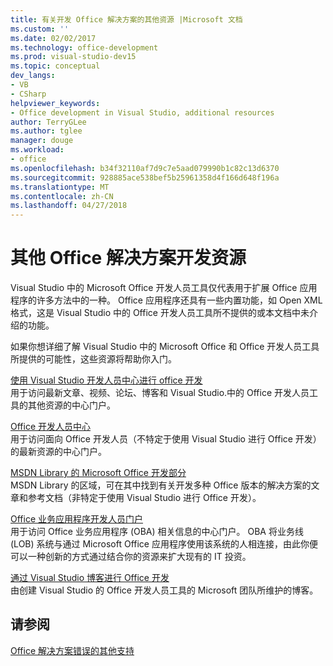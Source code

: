 ```yaml
---
title: 有关开发 Office 解决方案的其他资源 |Microsoft 文档
ms.custom: ''
ms.date: 02/02/2017
ms.technology: office-development
ms.prod: visual-studio-dev15
ms.topic: conceptual
dev_langs:
- VB
- CSharp
helpviewer_keywords:
- Office development in Visual Studio, additional resources
author: TerryGLee
ms.author: tglee
manager: douge
ms.workload:
- office
ms.openlocfilehash: b34f32110af7d9c7e5aad079990b1c82c13d6370
ms.sourcegitcommit: 928885ace538bef5b25961358d4f166d648f196a
ms.translationtype: MT
ms.contentlocale: zh-CN
ms.lasthandoff: 04/27/2018
---
```

# <a name="additional-resources-for-developing-office-solutions"></a>其他 Office 解决方案开发资源
  Visual Studio 中的 Microsoft Office 开发人员工具仅代表用于扩展 Office 应用程序的许多方法中的一种。 Office 应用程序还具有一些内置功能，如 Open XML 格式，这是 Visual Studio 中的 Office 开发人员工具所不提供的或本文档中未介绍的功能。  

 如果你想详细了解 Visual Studio 中的 Microsoft Office 和 Office 开发人员工具所提供的可能性，这些资源将帮助你入门。  

 [使用 Visual Studio 开发人员中心进行 office 开发](http://go.microsoft.com/fwlink/?LinkId=149752)  
 用于访问最新文章、视频、论坛、博客和 Visual Studio.中的 Office 开发人员工具的其他资源的中心门户。  

 [Office 开发人员中心](http://go.microsoft.com/fwlink/?LinkId=83467)  
 用于访问面向 Office 开发人员（不特定于使用 Visual Studio 进行 Office 开发）的最新资源的中心门户。  

 [MSDN Library 的 Microsoft Office 开发部分](http://go.microsoft.com/fwlink/?LinkId=149870)  
 MSDN Library 的区域，可在其中找到有关开发多种 Office 版本的解决方案的文章和参考文档（非特定于使用 Visual Studio 进行 Office 开发）。  

 [Office 业务应用程序开发人员门户](http://go.microsoft.com/fwlink/?LinkId=99125)  
 用于访问 Office 业务应用程序 (OBA) 相关信息的中心门户。 OBA 将业务线 (LOB) 系统与通过 Microsoft Office 应用程序使用该系统的人相连接，由此你便可以一种创新的方式通过结合你的资源来扩大现有的 IT 投资。  

 [通过 Visual Studio 博客进行 Office 开发](http://go.microsoft.com/fwlink/?LinkId=149748)  
 由创建 Visual Studio 的 Office 开发人员工具的 Microsoft 团队所维护的博客。  

## <a name="see-also"></a>请参阅  
 [Office 解决方案错误的其他支持](../vsto/additional-support-for-errors-in-office-solutions.md)  
